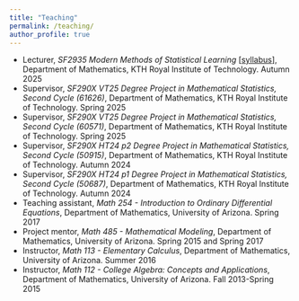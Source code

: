 ```yaml
---
title: "Teaching"
permalink: /teaching/
author_profile: true
---
```


<!-- {% for post in site.talks reversed %}
  {% include archive-single-talk.html %}
{% endfor %} -->

- Lecturer, <i>SF2935 Modern Methods of Statistical Learning</i> [[syllabus]()], Department of Mathematics, KTH Royal Institute of Technology. Autumn 2025
- Supervisor, <i>SF290X VT25 Degree Project in Mathematical Statistics, Second Cycle (61626)</i>, Department of Mathematics, KTH Royal Institute of Technology. Spring 2025
- Supervisor, <i>SF290X VT25 Degree Project in Mathematical Statistics, Second Cycle (60571)</i>, Department of Mathematics, KTH Royal Institute of Technology. Spring 2025
- Supervisor, <i>SF290X HT24 p2 Degree Project in Mathematical Statistics, Second Cycle (50915)</i>, Department of Mathematics, KTH Royal Institute of Technology. Autumn 2024
- Supervisor, <i>SF290X HT24 p1 Degree Project in Mathematical Statistics, Second Cycle (50687)</i>, Department of Mathematics, KTH Royal Institute of Technology. Autumn 2024
- Teaching assistant, <i>Math 254 - Introduction to Ordinary Differential Equations</i>, Department of Mathematics, University of Arizona. Spring 2017
- Project mentor, <i>Math 485 - Mathematical Modeling</i>, Department of Mathematics, University of Arizona. Spring 2015 and Spring 2017
- Instructor, <i>Math 113 - Elementary Calculus</i>, Department of Mathematics, University of Arizona. Summer 2016
- Instructor, <i>Math 112 - College Algebra: Concepts and Applications</i>, Department of Mathematics, University of Arizona. Fall 2013-Spring 2015
<br> 
